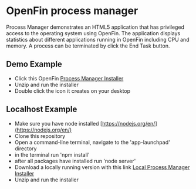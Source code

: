 # OpenFin process manager

Process Manager demonstrates an HTML5 application that has privileged access to the operating system using OpenFin. The application displays statistics about different applications running in OpenFin including CPU and memory. A process can be terminated by click the End Task button.


## Demo Example
* Click this OpenFin [Process Manager Installer](https://dl.openfin.co/services/download?fileName=process-manager-installer&config=https://demoappdirectory.openf.in/desktop/config/apps/OpenFin/ProcessManager/app.json)
* Unzip and run the installer
* Double click the icon it creates on your desktop

## Localhost Example
* Make sure you have node installed [https://nodejs.org/en/](https://nodejs.org/en/)
* Clone this repository
* Open a command-line terminal, navigate to the 'app-launchpad' directory
* in the terminal run 'npm install'
* after all packages have installed run 'node server'
* Download a locally running version with this link [Local Process Manager Installer](https://dl.openfin.co/services/download?fileName=process-manager-local&config=http://localhost:5040/app_local.json)
* Unzip and run the installer
